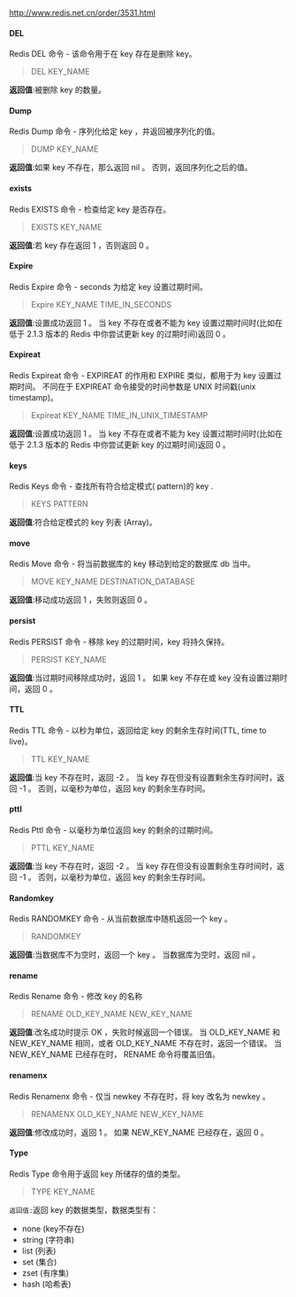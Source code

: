 http://www.redis.net.cn/order/3531.html

#### DEL
Redis DEL 命令 - 该命令用于在 key 存在是删除 key。
> DEL KEY_NAME

**返回值**:被删除 key 的数量。




#### Dump
Redis Dump 命令 - 序列化给定 key ，并返回被序列化的值。
> DUMP KEY_NAME

**返回值**:如果 key 不存在，那么返回 nil 。 否则，返回序列化之后的值。



#### exists

Redis EXISTS 命令 - 检查给定 key 是否存在。

> EXISTS KEY_NAME

**返回值**:若 key 存在返回 1 ，否则返回 0 。



#### Expire
Redis Expire 命令 - seconds 为给定 key 设置过期时间。
> Expire KEY_NAME TIME_IN_SECONDS

**返回值**:设置成功返回 1 。 当 key 不存在或者不能为 key 设置过期时间时(比如在低于 2.1.3 版本的 Redis 中你尝试更新 key 的过期时间)返回 0 。


#### Expireat

Redis Expireat 命令 - EXPIREAT 的作用和 EXPIRE 类似，都用于为 key 设置过期时间。 不同在于 EXPIREAT 命令接受的时间参数是 UNIX 时间戳(unix timestamp)。

> Expireat KEY_NAME TIME_IN_UNIX_TIMESTAMP

**返回值**:设置成功返回 1 。 当 key 不存在或者不能为 key 设置过期时间时(比如在低于 2.1.3 版本的 Redis 中你尝试更新 key 的过期时间)返回 0 。




#### keys

Redis Keys 命令 - 查找所有符合给定模式( pattern)的 key .

> KEYS PATTERN

**返回值**:符合给定模式的 key 列表 (Array)。


#### move

Redis Move 命令 - 将当前数据库的 key 移动到给定的数据库 db 当中。

> MOVE KEY_NAME DESTINATION_DATABASE

**返回值**:移动成功返回 1 ，失败则返回 0 。





#### persist

Redis PERSIST 命令 - 移除 key 的过期时间，key 将持久保持。

> PERSIST KEY_NAME

**返回值**:当过期时间移除成功时，返回 1 。 如果 key 不存在或 key 没有设置过期时间，返回 0 。







#### TTL

Redis TTL 命令 - 以秒为单位，返回给定 key 的剩余生存时间(TTL, time to live)。

> TTL KEY_NAME

**返回值**:当 key 不存在时，返回 -2 。 当 key 存在但没有设置剩余生存时间时，返回 -1 。 否则，以毫秒为单位，返回 key 的剩余生存时间。



#### pttl

Redis Pttl 命令 - 以毫秒为单位返回 key 的剩余的过期时间。

> PTTL KEY_NAME

**返回值**:当 key 不存在时，返回 -2 。 当 key 存在但没有设置剩余生存时间时，返回 -1 。 否则，以毫秒为单位，返回 key 的剩余生存时间。



#### Randomkey

Redis RANDOMKEY 命令 - 从当前数据库中随机返回一个 key 。

> RANDOMKEY

**返回值**:当数据库不为空时，返回一个 key 。 当数据库为空时，返回 nil 。



#### rename

Redis Rename 命令 - 修改 key 的名称

> RENAME OLD_KEY_NAME NEW_KEY_NAME

**返回值**:改名成功时提示 OK ，失败时候返回一个错误。 当 OLD_KEY_NAME 和 NEW_KEY_NAME 相同，或者 OLD_KEY_NAME 不存在时，返回一个错误。 当 NEW_KEY_NAME 已经存在时， RENAME 命令将覆盖旧值。



#### renamenx

Redis Renamenx 命令 - 仅当 newkey 不存在时，将 key 改名为 newkey 。

> RENAMENX OLD_KEY_NAME NEW_KEY_NAME

**返回值**:修改成功时，返回 1 。 如果 NEW_KEY_NAME 已经存在，返回 0 。



#### Type
Redis Type 命令用于返回 key 所储存的值的类型。
> TYPE KEY_NAME

`返回值:`返回 key 的数据类型，数据类型有：

+ none (key不存在)
+ string (字符串)
+ list (列表)
+ set (集合)
+ zset (有序集)
+ hash (哈希表)











#
